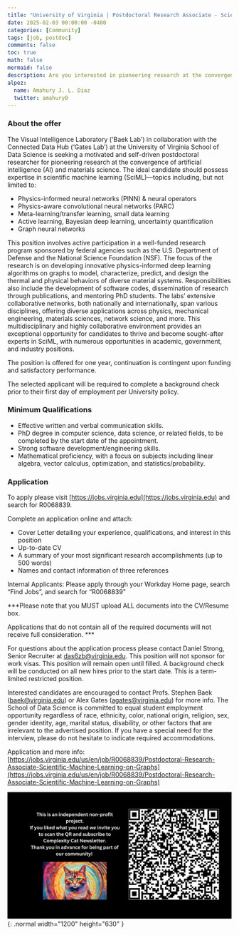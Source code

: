 ```yaml
---
title: "University of Virginia | Postdoctoral Research Associate - Scientific Machine Learning on Graphs"
date: 2025-02-03 00:00:00 -0400
categories: [Community]
tags: [job, postdoc]
comments: false
toc: true
math: false
mermaid: false
description: Are you interested in pioneering research at the convergence of artificial intelligence (AI) and materials science? The University of Virginia has a unique opportunity for you!
alpez:
  name: Amahury J. L. Diaz
  twitter: amahury0
---
```

### About the offer
The Visual Intelligence Laboratory ('Baek Lab') in collaboration with the Connected Data Hub (‘Gates Lab’) at the University of Virginia School of Data Science is seeking a motivated and self-driven postdoctoral researcher for pioneering research at the convergence of artificial intelligence (AI) and materials science. The ideal candidate should possess expertise in scientific machine learning (SciML)—topics including, but not limited to:
- Physics-informed neural networks (PINN) & neural operators
- Physics-aware convolutional neural networks (PARC)
- Meta-learning/transfer learning, small data learning
- Active learning, Bayesian deep learning, uncertainty quantification
- Graph neural networks

This position involves active participation in a well-funded research program sponsored by federal agencies such as the U.S. Department of Defense and the National Science Foundation (NSF). The focus of the research is on developing innovative physics-informed deep learning algorithms on graphs to model, characterize, predict, and design the thermal and physical behaviors of diverse material systems. Responsibilities also include the development of software codes, dissemination of research through publications, and mentoring PhD students. The labs’ extensive collaborative networks, both nationally and internationally, span various disciplines, offering diverse applications across physics, mechanical engineering, materials sciences, network science, and more. This multidisciplinary and highly collaborative environment provides an exceptional opportunity for candidates to thrive and become sought-after experts in SciML, with numerous opportunities in academic, government, and industry positions.

The position is offered for one year, continuation is contingent upon funding and satisfactory performance.

The selected applicant will be required to complete a background check prior to their first day of employment per University policy.

### Minimum Qualifications
- Effective written and verbal communication skills.
- PhD degree in computer science, data science, or related fields, to be completed by the start date of the appointment.
- Strong software development/engineering skills.
- Mathematical proficiency, with a focus on subjects including linear algebra, vector calculus, optimization, and statistics/probability.

### Application
To apply please visit [https://jobs.virginia.edu](https://jobs.virginia.edu) and search for R0068839. 

Complete an application online and attach:
- Cover Letter detailing your experience, qualifications, and interest in this position
- Up-to-date CV
- A summary of your most significant research accomplishments (up to 500 words)
- Names and contact information of three references

Internal Applicants: Please apply through your Workday Home page, search “Find Jobs”, and search for “R0068839"

***Please note that you MUST upload ALL documents into the CV/Resume box.

Applications that do not contain all of the required documents will not receive full consideration. ***

For questions about the application process please contact Daniel Strong, Senior Recruiter at das6zb@virginia.edu. This position will not sponsor for work visas. This position will remain open until filled. A background check will be conducted on all new hires prior to the start date. This is a term-limited restricted position.

Interested candidates are encouraged to contact Profs. Stephen Baek (baek@virginia.edu) or Alex Gates (agates@virginia.edu) for more info. The School of Data Science is committed to equal student employment opportunity regardless of race, ethnicity, color, national origin, religion, sex, gender identity, age, marital status, disability, or other factors that are irrelevant to the advertised position. If you have a special need for the interview, please do not hesitate to indicate required accommodations.

Application and more info: [https://jobs.virginia.edu/us/en/job/R0068839/Postdoctoral-Research-Associate-Scientific-Machine-Learning-on-Graphs](https://jobs.virginia.edu/us/en/job/R0068839/Postdoctoral-Research-Associate-Scientific-Machine-Learning-on-Graphs)

![Desktop View](/assets/img/fix/complexity-cat-newsletter.png){: .normal width="1200" height="630" }
